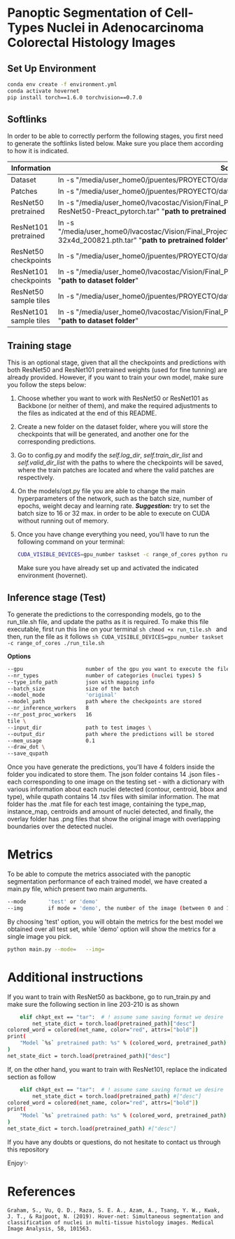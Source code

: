 # Panoptic Segmentation of Cell-Types Nuclei in Adenocarcinoma Colorectal Histology Images

## Set Up Environment

```sh
conda env create -f environment.yml
conda activate hovernet
pip install torch==1.6.0 torchvision==0.7.0
```
## Softlinks
In order to be able to correctly perform the following stages, you first need to generate the softlinks listed below. Make sure you place them according to how it is indicated.

| Information | Softlink |
| ------ | ------ |
| Dataset | ln -s "/media/user_home0/jpuentes/PROYECTO/dataset/CoNSeP/" "**path to dataset folder**"|
| Patches | ln -s "/media/user_home0/jpuentes/PROYECTO/dataset/training_data/ "**path to dataset folder**"|
| ResNet50 pretrained | ln -s "/media/user_home0/lvacostac/Vision/Final_Project/PROYECTO/hover_net/pretrained/ImageNet-ResNet50-Preact_pytorch.tar" "**path to pretrained folder**"|
| ResNet101 pretrained | ln -s "/media/user_home0/lvacostac/Vision/Final_Project/PROYECTO/hover_net/pretrained/nvidia_resnext101-32x4d_200821.pth.tar" "**path to pretrained folder**"|
| ResNet50 checkpoints | ln -s "/media/user_home0/jpuentes/PROYECTO/dataset/checkpoints/" "**path to dataset folder**"|
| ResNet101 checkpoints | ln -s "/media/user_home0/lvacostac/Vision/Final_Project/PROYECTO/hover_net/dataset/CHECKPOINTS/" "**path to dataset folder**"|
| ResNet50 sample tiles | ln -s "/media/user_home0/jpuentes/PROYECTO/dataset/sample_tiles/" "**path to dataset folder**"|
| ResNet101 sample tiles | ln -s "/media/user_home0/lvacostac/Vision/Final_Project/PROYECTO/hover_net/dataset/sample__tiles/" "**path to dataset folder**"|


## Training stage

This is an optional stage, given that all the checkpoints and predictions with both ResNet50 and ResNet101 pretrained weights (used for fine tunning) are already provided. However, if you want to train your own model, make sure you follow the steps below:

1. Choose whether you want to work with ResNet50 or ResNet101 as Backbone (or neither of them), and make the required adjustments to the files as indicated at the end of this README.
2. Create a new folder on the dataset folder, where you will store the checkpoints that will be generated, and another one for the corresponding predictions.
3. Go to config.py and modify the _self.log_dir_, _self.train_dir_list_ and _self.valid_dir_list_ with the paths to where the checkpoints will be saved, where the train patches are located and where the valid patches are respectively.
4. On the models/opt.py file you are able to change the main hyperparameters of the network, such as the batch size, number of epochs, weight decay and learning rate.  **_Suggestion:_** try to set the batch size to 16 or 32 max. in order to be able to execute on CUDA without running out of memory.
5. Once you have change everything you need, you'll have to run the following command on your terminal:

    ```sh
    CUDA_VISIBLE_DEVICES=gpu_number taskset -c range_of_cores python run_train.py
    ```
    Make sure you have already set up and activated the indicated environment (hovernet).

## Inference stage (Test)

To generate the predictions to the corresponding models, go to the run_tile.sh file, and update the paths as it is required. To make this file executable, first run this line on your terminal
    ```sh
    chmod +x run_tile.sh
    ```
    and then, run the file as it follows
    ```sh
    CUDA_VISIBLE_DEVICES=gpu_number taskset -c range_of_cores ./run_tile.sh
    ```
    
**Options**
```sh
--gpu                    number of the gpu you want to execute the file 
--nr_types               number of categories (nuclei types) 5  
--type_info_path         json with mapping info
--batch_size             size of the batch
--model_mode             'original' 
--model_path             path where the checkpoints are stored 
--nr_inference_workers   8 
--nr_post_proc_workers   16 
tile \
--input_dir              path to test images \
--output_dir             path where the predictions will be stored
--mem_usage              0.1
--draw_dot \
--save_qupath
```

Once you have generate the predictions, you'll have 4 folders inside the folder you indicated to store them. The json folder contains 14 .json files - each corresponding to one image on the testing set - with a dictionary with various information about each nuclei detected (contour, centroid, bbox and type), while qupath contains 14 .tsv files with similar information. The mat folder has the .mat file for each test image, containing the type_map, instance_map, centroids and amount of nuclei detected, and finally, the overlay folder has .png files that show the original image with overlapping boundaries over the detected nuclei.

# Metrics
To be able to compute the metrics associated with the panoptic segmentation performance of each trained model, we have created a main.py file, which present two main arguments.

```sh
--mode       'test' or 'demo'
--img        if mode = 'demo', the number of the image (between 0 and 14) 
```

By choosing 'test' option, you will obtain the metrics for the best model we obtained over all test set, while 'demo' option will show the metrics for a single image you pick.
```sh
python main.py --mode=   --img=
```
# Additional instructions

If you want to train with ResNet50 as backbone, go to run_train.py and make sure the following section in line 203-210 is as shown

```sh
    elif chkpt_ext == "tar":  # ! assume same saving format we desire
        net_state_dict = torch.load(pretrained_path)["desc"]
colored_word = colored(net_name, color="red", attrs=["bold"])
print(
    "Model `%s` pretrained path: %s" % (colored_word, pretrained_path)
)
net_state_dict = torch.load(pretrained_path)["desc"]
```
If, on the other hand, you want to train with ResNet101, replace the indicated section as follow

```sh
    elif chkpt_ext == "tar":  # ! assume same saving format we desire
        net_state_dict = torch.load(pretrained_path) #["desc"]
colored_word = colored(net_name, color="red", attrs=["bold"])
print(
    "Model `%s` pretrained path: %s" % (colored_word, pretrained_path)
)
net_state_dict = torch.load(pretrained_path) #["desc"]
```

 If you have any doubts or questions, do not hesitate to contact us through this repository
 
 Enjoy✨




# References

```
Graham, S., Vu, Q. D., Raza, S. E. A., Azam, A., Tsang, Y. W., Kwak, J. T., & Rajpoot, N. (2019). Hover-net: Simultaneous segmentation and classification of nuclei in multi-tissue histology images. Medical Image Analysis, 58, 101563.
```
